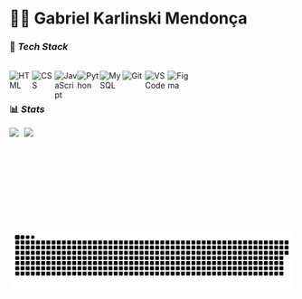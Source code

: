 # 👨‍💻 Gabriel Karlinski Mendonça
### 🚀 *Tech Stack*
<div style="display:inline_block"></br>
	<img align="left" width="40px" style="padding-right=10px;" title="HTML" src="https://cdn.jsdelivr.net/gh/devicons/devicon@latest/icons/html5/html5-original.svg"/>
	<img align="left" width="40px" style="padding-right=10px;" title="CSS" src="https://cdn.jsdelivr.net/gh/devicons/devicon@latest/icons/css3/css3-original.svg"/>
	<img align="left" width="40px" style="padding-right=10px;" title="JavaScript" src="https://cdn.jsdelivr.net/gh/devicons/devicon@latest/icons/javascript/javascript-original.svg"/>
  	<img align="left" width="40px" style="padding-right=10px;" title="Python" src="https://cdn.jsdelivr.net/gh/devicons/devicon@latest/icons/python/python-original.svg"/>
  	<img align="left" width="40px" style="padding-right=10px;" title="MySQL" src="https://cdn.jsdelivr.net/gh/devicons/devicon@latest/icons/mysql/mysql-original.svg"/>
  	<img align="left" width="40px" style="padding-right=10px;" title="Git" src="https://cdn.jsdelivr.net/gh/devicons/devicon@latest/icons/git/git-original.svg"/>
  	<img align="left" width="40px" style="padding-right=10px;" title="VS Code" src="https://cdn.jsdelivr.net/gh/devicons/devicon@latest/icons/vscode/vscode-original.svg"/>
  	<img align="left" width="40px" style="padding-right=10px;" title="Figma" src="https://cdn.jsdelivr.net/gh/devicons/devicon@latest/icons/figma/figma-original.svg"/>
  </div><br/></br>
  
### 📊 *Stats*
<div>
	<a href="https://github.com/gabrielkmendonca">
	<img height="180" style="padding-right: 10px;" align="left" src="https://github-readme-stats.vercel.app/api?username=gabrielkmendonca&show_icons=true&theme=transparent&count_private=true" >
	<img height="180" align="left" src="https://github-readme-stats.vercel.app/api/top-langs/?username=gabrielkmendonca&theme=transparent&layout=compact&langs_count=16">
  </div><br/>


<div align="center">
	
![snake gif](https://github.com/gabrielkmendonca/gabrielkmendonca/blob/output/github-snake-dark.svg)
</div>
